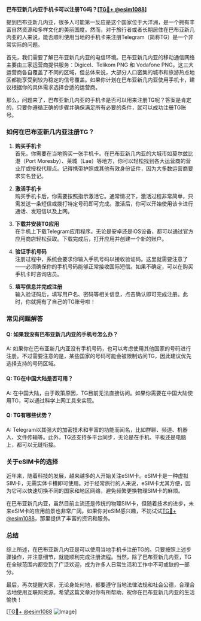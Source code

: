 **巴布亚新几内亚手机卡可以注册TG吗？[[TG💪+ @esim1088](https://t.me/s/esim1088)]**

提到巴布亚新几内亚，很多人可能第一反应是这个国家位于大洋洲，是一个拥有丰富自然资源和多样文化的美丽国度。然而，对于旅行者或者长期居住在巴布亚新几内亚的人来说，能否顺利使用当地的手机卡来注册Telegram（简称TG）是一个非常实际的问题。

首先，我们需要了解巴布亚新几内亚的电信环境。巴布亚新几内亚的移动通信网络主要由三家运营商提供服务：Digicel、Telikom PNG 和 Vodafone PNG。这三大运营商各自覆盖了不同的区域，但总体来说，大部分人口密集的城市和旅游热点地区都能享受到较为稳定的信号覆盖。如果你计划在巴布亚新几内亚使用手机卡，建议根据你的具体需求选择合适的运营商。

那么，问题来了，巴布亚新几内亚的手机卡是否可以用来注册TG呢？答案是肯定的，只要你遵循正确的步骤并确保满足所有必要的条件，就可以成功注册TG账号。

### **如何在巴布亚新几内亚注册TG？**

1. **购买手机卡**  
   首先，你需要在当地购买一张手机卡。在巴布亚新几内亚的大城市如莫尔兹比港（Port Moresby）、莱城（Lae）等地方，你可以轻松找到各大运营商的营业厅或授权代理点。记得携带护照或其他有效身份证件，因为大多数运营商要求实名登记。

2. **激活手机卡**  
   购买手机卡后，你需要按照指示激活它。通常情况下，激活过程非常简单，只需发送一条短信或拨打特定号码即可完成。激活后，你可以开始使用该卡进行通话、发短信以及上网。

3. **下载并安装TG应用**  
   在手机上下载Telegram应用程序。无论是安卓还是iOS设备，都可以通过官方应用商店轻松获取。下载完成后，打开应用并创建一个新的账户。

4. **验证手机号码**  
   注册过程中，系统会要求你输入手机号码以接收验证码。这里就需要注意了——必须确保你的手机号码能够正常接收国际短信。如果不确定，可以在购买手机卡时咨询店员。

5. **填写信息并完成注册**  
   输入验证码后，填写用户名、密码等相关信息，点击确认即可完成注册。此时，你就拥有了自己的TG账号啦！

### **常见问题解答**

#### **Q: 如果我没有巴布亚新几内亚的手机号怎么办？**
A: 如果你在巴布亚新几内亚没有手机号码，也可以考虑使用其他国家的号码进行注册。不过需要注意的是，某些国家的号码可能会被限制访问TG，因此建议优先选择支持的号码区域。

#### **Q: TG在中国大陆是否可用？**
A: 在中国大陆，由于政策原因，TG目前无法直接访问。如果你需要在中国大陆使用TG，可以通过科学上网工具来实现。

#### **Q: TG有哪些优势？**
A: Telegram以其强大的加密技术和丰富的功能而闻名，比如群聊、频道、机器人、文件传输等。此外，TG还支持多平台同步，无论是在手机、平板还是电脑上，都可以无缝衔接。

### **关于eSIM卡的选择**

近年来，随着科技的发展，越来越多的人开始关注eSIM卡。eSIM卡是一种虚拟SIM卡，无需实体卡槽即可使用。对于经常旅行的人来说，eSIM卡尤其方便，因为它可以快速切换不同的国家和地区网络，避免频繁更换物理SIM卡的麻烦。

在巴布亚新几内亚，虽然目前主流还是传统的物理SIM卡，但随着技术的进步，未来eSIM卡的应用前景也非常广阔。如果你对eSIM感兴趣，不妨试试[TG💪+ @esim1088](https://t.me/s/esim1088)，那里提供了丰富的资讯和服务。

### **总结**

综上所述，在巴布亚新几内亚是可以使用当地手机卡注册TG的。只要按照上述步骤操作，并注意细节，就能顺利完成注册流程。当然，除了巴布亚新几内亚，TG在全球范围内都受到了广泛欢迎，成为许多人日常生活和工作中不可或缺的一部分。

最后，再次提醒大家，无论身处何地，都要遵守当地法律法规和社会公德，合理合法地使用互联网资源。希望这篇文章对你有所帮助，祝你在巴布亚新几内亚的生活愉快！

[[TG💪+ @esim1088](https://t.me/s/esim1088) ![Image](https://i.postimg.cc/4NQfJmqS/Snipaste-2025-05-13-00-14-12.png)]